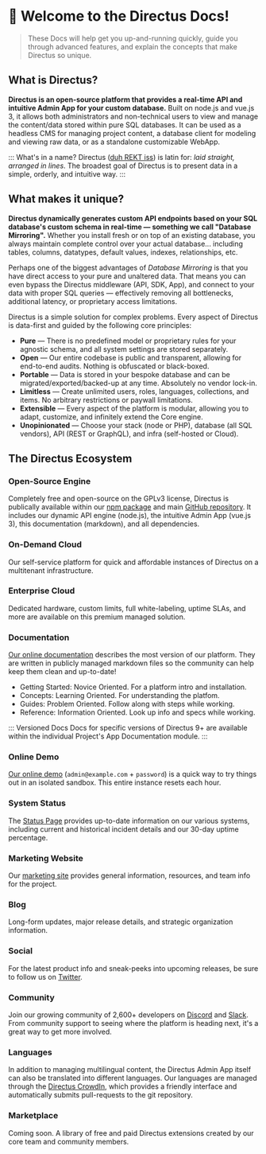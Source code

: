 # 🐰 Welcome to the Directus Docs!

> These Docs will help get you up-and-running quickly, guide you through advanced features, and explain the concepts that make Directus so unique.

## What is Directus?

**Directus is an open-source platform that provides a real-time API and intuitive Admin App for your custom database.** Built on node.js and vue.js 3, it allows both administrators and non-technical users to view and manage the content/data stored within pure SQL databases. It can be used as a headless CMS for managing project content, a database client for modeling and viewing raw data, or as a standalone customizable WebApp.

::: What's in a name?
Directus ([duh REKT iss](http://audio.pronouncekiwi.com/Salli/Directus)) is latin for: _laid straight, arranged in lines_. The broadest goal of Directus is to present data in a simple, orderly, and intuitive way.
:::

## What makes it unique?

**Directus dynamically generates custom API endpoints based on your SQL database's custom schema in real-time — something we call "Database Mirroring".** Whether you install fresh or on top of an existing database, you always maintain complete control over your actual database... including tables, columns, datatypes, default values, indexes, relationships, etc.

Perhaps one of the biggest advantages of _Database Mirroring_ is that you have direct access to your pure and unaltered data. That means you can even bypass the Directus middleware (API, SDK, App), and connect to your data with proper SQL queries — effectively removing all bottlenecks, additional latency, or proprietary access limitations.

Directus is a simple solution for complex problems. Every aspect of Directus is data-first and guided by the following core principles:

* **Pure** — There is no predefined model or proprietary rules for your agnostic schema, and all system settings are stored separately.
* **Open** — Our entire codebase is public and transparent, allowing for end-to-end audits. Nothing is obfuscated or black-boxed.
* **Portable** — Data is stored in your bespoke database and can be migrated/exported/backed-up at any time. Absolutely no vendor lock-in.
* **Limitless** — Create unlimited users, roles, languages, collections, and items. No arbitrary restrictions or paywall limitations.
* **Extensible** — Every aspect of the platform is modular, allowing you to adapt, customize, and infinitely extend the Core engine.
* **Unopinionated** — Choose your stack (node or PHP), database (all SQL vendors), API (REST or GraphQL), and infra (self-hosted or Cloud).

## The Directus Ecosystem

### Open-Source Engine

Completely free and open-source on the GPLv3 license, Directus is publically available within our [npm package](https://www.npmjs.com/package/directus) and main [GitHub repository](https://github.com/directus/directus). It includes our dynamic API engine (node.js), the intuitive Admin App (vue.js 3), this documentation (markdown), and all dependencies.

### On-Demand Cloud

Our self-service platform for quick and affordable instances of Directus on a multitenant infrastructure.

### Enterprise Cloud

Dedicated hardware, custom limits, full white-labeling, uptime SLAs, and more are available on this premium managed solution.

### Documentation

[Our online documentation](#) describes the most version of our platform. They are written in publicly managed markdown files so the community can help keep them clean and up-to-date!

* Getting Started: Novice Oriented. For a platform intro and installation.
* Concepts: Learning Oriented. For understanding the platfom.
* Guides: Problem Oriented. Follow along with steps while working.
* Reference: Information Oriented. Look up info and specs while working.

::: Versioned Docs
Docs for specific versions of Directus 9+ are available within the individual Project's App Documentation module.
:::

### Online Demo

[Our online demo](https://demo.directus.io) (`admin@example.com` + `password`) is a quick way to try things out in an isolated sandbox. This entire instance resets each hour.

### System Status

The [Status Page](https://status.directus.io) provides up-to-date information on our various systems, including current and historical incident details and our 30-day uptime percentage.

### Marketing Website

Our [marketing site](https://directus.io) provides general information, resources, and team info for the project.

### Blog

Long-form updates, major release details, and strategic organization information.

### Social

For the latest product info and sneak-peeks into upcoming releases, be sure to follow us on [Twitter](https://twitter.com/directus).

### Community

Join our growing community of 2,600+ developers on [Discord](https://discord.gg/directus) and [Slack](https://directus.chat). From community support to seeing where the platform is heading next, it's a great way to get more involved.

### Languages

In addition to managing multilingual content, the Directus Admin App itself can also be translated into different languages. Our languages are managed through the [Directus CrowdIn](https://locales.directus.io/), which provides a friendly interface and automatically submits pull-requests to the git repository.

### Marketplace

Coming soon. A library of free and paid Directus extensions created by our core team and community members.
